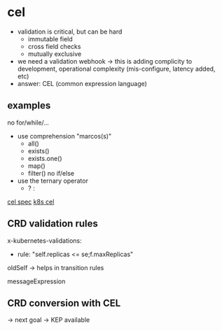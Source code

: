 # cel

- validation is critical, but can be hard
    - immutable field
    - cross field checks
    - mutually exclusive
- we need a validation webhook -> this is adding complicity to development, operational complexity (mis-configure, latency added, etc)
- answer: CEL (common expression language)

## examples

no for/while/...
- use comprehension "marcos(s)"
    - all()
    - exists()
    - exists.one()
    - map()
    - filter()
no if/else
- use the ternary operator
    - <condition> ? <ifTrue> : <ifFalse>


[cel spec](https://github.com/google/cel-spec)
[k8s cel](https://kubernetes.io/docs/reference/using-api/cel/)

## CRD validation rules

x-kubernetes-validations:
- rule: "self.replicas <= se;f.maxReplicas"

oldSelf -> helps in transition rules

messageExpression

## CRD conversion with CEL

-> next goal -> KEP available
